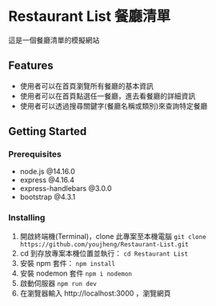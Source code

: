 # Restaurant List 餐廳清單
這是一個餐廳清單的模擬網站

## Features
* 使用者可以在首頁瀏覽所有餐廳的基本資訊
* 使用者可以在首頁點選任一餐廳，進去看餐廳的詳細資訊
* 使用者可以透過搜尋關鍵字(餐廳名稱或類別)來查詢特定餐廳

## Getting Started

### Prerequisites
* node.js @14.16.0
* express @4.16.4
* express-handlebars @3.0.0
* bootstrap @4.3.1

### Installing
1. 開啟終端機(Terminal)，clone 此專案至本機電腦
```git clone https://github.com/youjheng/Restaurant-List.git```
2. cd 到存放專案本機位置並執行：
```cd Restaurant List```
3. 安裝 npm 套件：
```npm install```
4. 安裝 nodemon 套件
```npm i nodemon```
5. 啟動伺服器
```npm run dev```
6. 在瀏覽器輸入 http://localhost:3000 ，瀏覽網頁